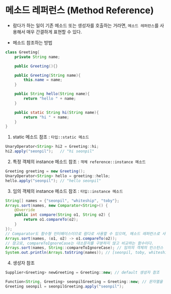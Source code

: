 # 메소드 레퍼런스 (Method Reference)
- 람다가 하는 일이 기존 메소드 또는 생성자를 호출하는 거라면, `메소드 레퍼런스`를 사용해서 매우 간결하게 표현할 수 있다.

- 메소드 참조하는 방법
```java
class Greeting{
    private String name;

    public Greeting(){}

    public Greeting(String name){
        this.name = name;
    }

    public String hello(String name){
        return "hello " + name;
    }

    public static String hi(String name){
        return "hi " + name;
    }
}
```
1. static 메소드 참조 : `타입::static 메소드`
```java
UnaryOperator<String> hi2 = Greeting::hi;
hi2.apply("seonpil");   // "hi seonpil"
```
2. 특정 객체의 instance 메소드 참조 : `객체 reference::instance 메소드`
```java
Greeting greeting = new Greeting();
UnaryOperator<String> hello = greeting::hello;
hello.apply("seonpil"); // "hello seonpil"
```
3. 임의 객체의 instance 메소드 참조 : `타입::instance 메소드`
```java
String[] names = {"seonpil", "whiteship", "toby"};
Arrays.sort(names, new Comparator<String>() {
    @Override
    public int compare(String o1, String o2) {
        return o1.compareTo(o2);
    }
});
// Comparator도 함수형 인터페이스이므로 람다로 사용할 수 있으며, 메소드 레퍼런스로 사용할 수 있다.
Arrays.sort(names, (o1, o2) -> o1.compareTo(o2));
// 참고로, compareToIgnoreCase는 대소문자를 구분하지 않고 비교하는 함수이다.
Arrays.sort(names, String::compareToIgnoreCase); // 임의의 객체의 인스턴스 메소드 참조
System.out.println(Arrays.toString(names)); // [seonpil, toby, whiteship]
```
4. 생성자 참조
```java
Supplier<Greeting> newGreeting = Greeting::new; // default 생성자 참조

Function<String, Greeting> seonpilGreeting = Greeting::new; // 문자열을 받는 생성자를 참조
Greeting seonpil = seonpilGreeting.apply("seonpil");
```